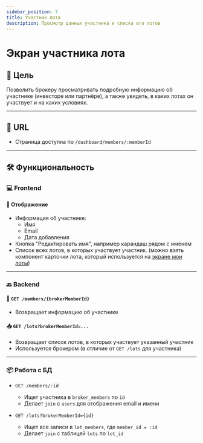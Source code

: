 ```yaml
---
sidebar_position: 7
title: Участник лота
description: Просмотр данных участника и списка его лотов
---
```


# Экран участника лота

## 🎯 Цель

Позволить брокеру просматривать подробную информацию об участнике (инвесторе или партнёре), а также увидеть, в каких
лотах он участвует и на каких условиях.

---

## 🔗 URL

- Страница доступна по `/dashboard/members/:memberId`

---

## 🛠️ Функциональность

### 💻 Frontend

#### 🔹 Отображение

- Информация об участнике:
    - Имя
    - Email
    - Дата добавления
- Кнопка "Редактировать имя", например карандаш рядом с именем
- Список всех лотов, в которых участвует участник. (можно взять компонент карточки лота, который используется
  на [экране мои лоты](my-lots.md))

---

### 🔙 Backend

#### 📄 `GET /members/{brokerMemberId}`

- Возвращает информацию об участнике

#### 📥 `GET /lots?brokerMemberId=...`

- Возвращает список лотов, в которых участвует указанный участник
- Используется брокером (в отличие от `GET /lots` для участника)

---

### 📦 Работа с БД

- `GET /members/:id`
    - Ищет участника в `broker_members` по `id`
    - Делает `join` с `users` для отображения email и имени

- `GET /lots?brokerMemberId={id}`
    - Ищет все записи в `lot_members`, где `member_id = :id`
    - Делает `join` с таблицей `lots` по `lot_id`